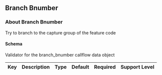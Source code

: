 ## Branch Bnumber

### About Branch Bnumber

Try to branch to the capture group of the feature code

#### Schema

Validator for the branch_bnumber callflow data object



Key | Description | Type | Default | Required | Support Level
--- | ----------- | ---- | ------- | -------- | -------------



